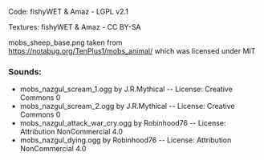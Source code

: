 Code: fishyWET & Amaz - LGPL v2.1

Textures: fishyWET & Amaz - CC BY-SA

mobs_sheep_base.png taken from https://notabug.org/TenPlus1/mobs_animal/ which
was licensed under MIT


### Sounds:
 - mobs_nazgul_scream_1.ogg by J.R.Mythical -- License: Creative Commons 0
 - mobs_nazgul_scream_2.ogg by J.R.Mythical -- License: Creative Commons 0
 - mobs_nazgul_attack_war_cry.ogg by Robinhood76 -- License: Attribution NonCommercial 4.0
 - mobs_nazgul_dying.ogg by Robinhood76 -- License: Attribution NonCommercial 4.0
